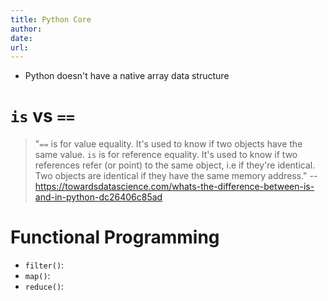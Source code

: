 ```yaml
---
title: Python Core 
author: 
date: 
url: 
---
```


- Python doesn't have a native array data structure

# `is` vs `==`

> "`==` is for value equality. It's used to know if two objects have the same value.
> `is` is for reference equality. It's used to know if two references refer (or point) to the same object, i.e if they're identical. Two objects are identical if they have the same memory address." -- https://towardsdatascience.com/whats-the-difference-between-is-and-in-python-dc26406c85ad

# Functional Programming

- `filter()`: 
- `map()`: 
- `reduce()`:
